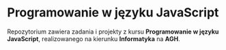 # Programowanie w języku JavaScript

Repozytorium zawiera zadania i projekty z kursu **Programowanie w języku JavaScript**, realizowanego na kierunku **Informatyka** na **AGH**. 
